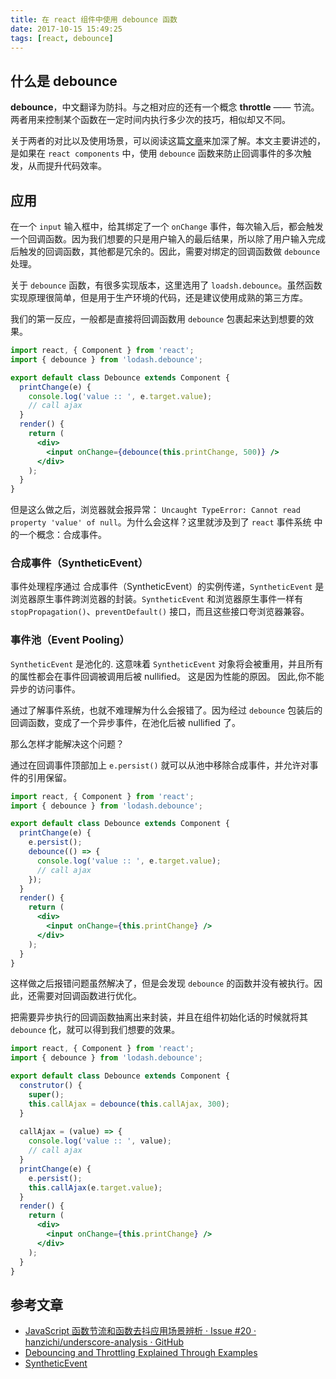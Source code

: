 ```yaml
---
title: 在 react 组件中使用 debounce 函数
date: 2017-10-15 15:49:25
tags: [react, debounce]
---
```


## 什么是 debounce

**debounce**，中文翻译为防抖。与之相对应的还有一个概念 **throttle** —— 节流。两者用来控制某个函数在一定时间内执行多少次的技巧，相似却又不同。

关于两者的对比以及使用场景，可以阅读这篇[文章](https://css-tricks.com/debouncing-throttling-explained-examples/)来加深了解。本文主要讲述的，是如果在 `react components` 中，使用 `debounce` 函数来防止回调事件的多次触发，从而提升代码效率。



## 应用

在一个 `input` 输入框中，给其绑定了一个 `onChange` 事件，每次输入后，都会触发一个回调函数。因为我们想要的只是用户输入的最后结果，所以除了用户输入完成后触发的回调函数，其他都是冗余的。因此，需要对绑定的回调函数做 `debounce` 处理。

关于  `debounce` 函数，有很多实现版本，这里选用了 `loadsh.debounce`。虽然函数实现原理很简单，但是用于生产环境的代码，还是建议使用成熟的第三方库。

我们的第一反应，一般都是直接将回调函数用 `debounce` 包裹起来达到想要的效果。

```jsx
import react, { Component } from 'react';
import { debounce } from 'lodash.debounce';

export default class Debounce extends Component {
  printChange(e) {
    console.log('value :: ', e.target.value);
    // call ajax
  }
  render() {
    return (
      <div>
        <input onChange={debounce(this.printChange, 500)} />
      </div>
    );
  }
}
```

但是这么做之后，浏览器就会报异常： `Uncaught TypeError: Cannot read property 'value' of null`。为什么会这样？这里就涉及到了 `react` 事件系统 中的一个概念：合成事件。

### 合成事件（SyntheticEvent）

事件处理程序通过 合成事件（SyntheticEvent）的实例传递，`SyntheticEvent` 是浏览器原生事件跨浏览器的封装。`SyntheticEvent` 和浏览器原生事件一样有 `stopPropagation()`、`preventDefault()` 接口，而且这些接口夸浏览器兼容。

### 事件池（Event Pooling）

`SyntheticEvent` 是池化的. 这意味着 `SyntheticEvent` 对象将会被重用，并且所有的属性都会在事件回调被调用后被    nullified。 这是因为性能的原因。 因此,你不能异步的访问事件。

通过了解事件系统，也就不难理解为什么会报错了。因为经过 `debounce` 包装后的回调函数，变成了一个异步事件，在池化后被 nullified 了。

那么怎样才能解决这个问题？

通过在回调事件顶部加上 `e.persist()` 就可以从池中移除合成事件，并允许对事件的引用保留。

```jsx
import react, { Component } from 'react';
import { debounce } from 'lodash.debounce';

export default class Debounce extends Component {
  printChange(e) {
    e.persist();
    debounce(() => {
      console.log('value :: ', e.target.value);
      // call ajax
    });
  }
  render() {
    return (
      <div>
        <input onChange={this.printChange} />
      </div>
    );
  }
}
```

这样做之后报错问题虽然解决了，但是会发现 `debounce` 的函数并没有被执行。因此，还需要对回调函数进行优化。

把需要异步执行的回调函数抽离出来封装，并且在组件初始化话的时候就将其 `debounce` 化，就可以得到我们想要的效果。

```jsx
import react, { Component } from 'react';
import { debounce } from 'lodash.debounce';

export default class Debounce extends Component {
  construtor() {
    super();
    this.callAjax = debounce(this.callAjax, 300);
  }
  
  callAjax = (value) => {
    console.log('value :: ', value);
    // call ajax
  }
  printChange(e) {
    e.persist();
    this.callAjax(e.target.value);
  }
  render() {
    return (
      <div>
        <input onChange={this.printChange} />
      </div>
    );
  }
}
```

## 参考文章

*   [JavaScript 函数节流和函数去抖应用场景辨析 · Issue #20 · hanzichi/underscore-analysis · GitHub](https://github.com/hanzichi/underscore-analysis/issues/20)
*   [Debouncing and Throttling Explained Through Examples](https://css-tricks.com/debouncing-throttling-explained-examples/)
*   [SyntheticEvent](https://reactjs.org/docs/events.html)